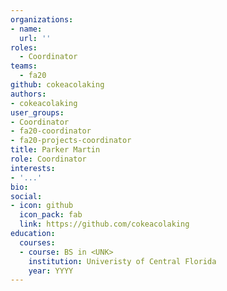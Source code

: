 ```yaml
---
organizations:
- name:
  url: ''
roles:
  - Coordinator
teams:
  - fa20
github: cokeacolaking
authors:
- cokeacolaking
user_groups:
- Coordinator
- fa20-coordinator
- fa20-projects-coordinator
title: Parker Martin
role: Coordinator
interests:
- '...'
bio:
social:
- icon: github
  icon_pack: fab
  link: https://github.com/cokeacolaking
education:
  courses:
  - course: BS in <UNK>
    institution: Univeristy of Central Florida
    year: YYYY
---
```

